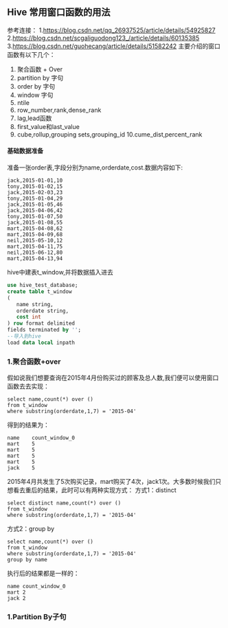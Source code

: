 ## Hive 常用窗口函数的用法  

参考连接：
1.https://blog.csdn.net/qq_26937525/article/details/54925827
2.https://blog.csdn.net/scgaliguodong123_/article/details/60135385
3.https://blog.csdn.net/guohecang/article/details/51582242
主要介绍的窗口函数有以下几个：
1. 聚合函数 + Over
2. partition by 字句
3. order by 字句
4. window 字句
5. ntile
6. row_number,rank,dense_rank
7. lag,lead函数
8. first_value和last_value
9. cube,rollup,grouping sets,grouping_id
10.cume_dist,percent_rank

#### 基础数据准备  
  准备一张order表,字段分别为name,orderdate,cost.数据内容如下:
```
jack,2015-01-01,10
tony,2015-01-02,15
jack,2015-02-03,23
tony,2015-01-04,29
jack,2015-01-05,46
jack,2015-04-06,42
tony,2015-01-07,50
jack,2015-01-08,55
mart,2015-04-08,62
mart,2015-04-09,68
neil,2015-05-10,12
mart,2015-04-11,75
neil,2015-06-12,80
mart,2015-04-13,94
```  
hive中建表t_window,并将数据插入进去  
```sql
use hive_test_database;
create table t_window
( 
   name string,
   orderdate string,
   cost int
) row format delimited
fields terminated by '';
--导入到hive
load data local inpath 
```

### 1.聚合函数+over  
假如说我们想要查询在2015年4月份购买过的顾客及总人数,我们便可以使用窗口函数去去实现：
```
select name,count(*) over ()
from t_window
where substring(orderdate,1,7) = '2015-04'
```
得到的结果为：
```
name    count_window_0
mart    5
mart    5
mart    5
mart    5
jack    5
```
2015年4月共发生了5次购买记录，mart购买了4次，jack1次。大多数时候我们只想看去重后的结果，此时可以有两种实现方式：
方式1：distinct
```
select distinct name,count(*) over ()
from t_window
where substring(orderdate,1,7) = '2015-04'
```
方式2：group by
```
select name,count(*) over ()
from t_window
where substring(orderdate,1,7) = '2015-04'
group by name
```
执行后的结果都是一样的：
```
name count_window_0 
mart 2 
jack 2
``` 

### 1.Partition By子句  